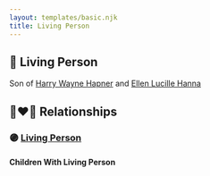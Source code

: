 ```yaml
---
layout: templates/basic.njk
title: Living Person
---
```

## 🔵 Living Person

Son of [Harry Wayne Hapner](/people/9/97595740) and [Ellen Lucille Hanna](/people/8/84629904)

## 👩‍❤️‍👨 Relationships

### 🟣 [Living Person](/people/4/43227408)

#### Children With Living Person